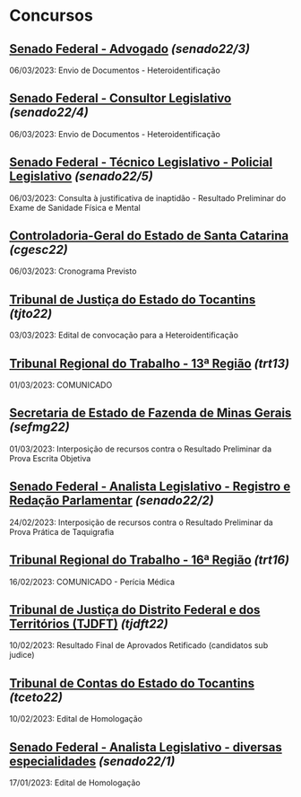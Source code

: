 # Concursos

## [Senado Federal - Advogado](./senado22-3/) *(senado22/3)*
06/03/2023: Envio de Documentos - Heteroidentificação

## [Senado Federal - Consultor Legislativo](./senado22-4/) *(senado22/4)*
06/03/2023: Envio de Documentos - Heteroidentificação

## [Senado Federal - Técnico Legislativo - Policial Legislativo](./senado22-5/) *(senado22/5)*
06/03/2023: Consulta à justificativa de inaptidão - Resultado Preliminar do Exame de Sanidade Física e Mental

## [Controladoria-Geral do Estado de Santa Catarina](./cgesc22/) *(cgesc22)*
06/03/2023: Cronograma Previsto

## [Tribunal de Justiça do Estado do Tocantins](./tjto22/) *(tjto22)*
03/03/2023: Edital de convocação para a Heteroidentificação

## [Tribunal Regional do Trabalho - 13ª Região](./trt13/) *(trt13)*
01/03/2023: COMUNICADO

## [Secretaria de Estado de Fazenda de Minas Gerais](./sefmg22/) *(sefmg22)*
01/03/2023: Interposição de recursos contra o Resultado Preliminar da Prova Escrita Objetiva

## [Senado Federal - Analista Legislativo - Registro e Redação Parlamentar](./senado22-2/) *(senado22/2)*
24/02/2023: Interposição de recursos contra o Resultado Preliminar da Prova Prática de Taquigrafia

## [Tribunal Regional do Trabalho - 16ª Região](./trt16/) *(trt16)*
16/02/2023: COMUNICADO - Perícia Médica

## [Tribunal de Justiça do Distrito Federal e dos Territórios (TJDFT)](./tjdft22/) *(tjdft22)*
10/02/2023: Resultado Final de Aprovados Retificado (candidatos sub judice)

## [Tribunal de Contas do Estado do Tocantins](./tceto22/) *(tceto22)*
10/02/2023: Edital de Homologação

## [Senado Federal - Analista Legislativo - diversas especialidades](./senado22-1/) *(senado22/1)*
17/01/2023: Edital de Homologação
